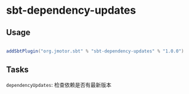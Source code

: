 # sbt-dependency-updates

## Usage

```scala

addSbtPlugin("org.jmotor.sbt" % "sbt-dependency-updates" % "1.0.0")

```

## Tasks

`dependencyUpdates`: 检查依赖是否有最新版本
